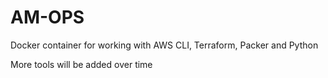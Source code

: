 # AM-OPS

Docker container for working with AWS CLI, Terraform, Packer and Python

More tools will be added over time
